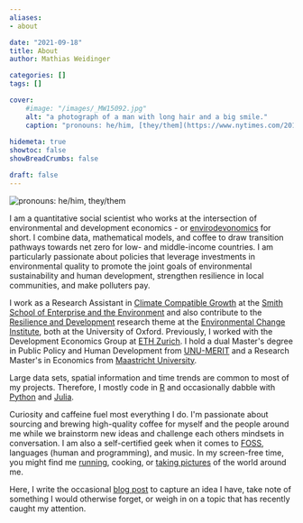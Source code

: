 ```yaml
---
aliases:
- about

date: "2021-09-18"
title: About
author: Mathias Weidinger

categories: []
tags: []

cover:
    #image: "/images/_MW15092.jpg"
    alt: "a photograph of a man with long hair and a big smile."
    caption: "pronouns: he/him, [they/them](https://www.nytimes.com/2019/07/10/opinion/pronoun-they-gender.html)"
    
hidemeta: true
showtoc: false
showBreadCrumbs: false

draft: false
---
```


![pronouns: he/him, [they/them](https://www.nytimes.com/2019/07/10/opinion/pronoun-they-gender.html)](/images/_MW15025.jpg)

I am a quantitative social scientist who works at the intersection of environmental and development economics - or [envirodevonomics](https://www.aeaweb.org/articles?id=10.1257/jel.53.1.5) for short. I combine data, mathematical models, and coffee to draw transition pathways towards net zero for low- and middle-income countries. I am particularly passionate about policies that leverage investments in environmental quality to promote the joint goals of environmental sustainability and human development, strengthen resilience in local communities, and make polluters pay.

I work as a Research Assistant in [Climate Compatible Growth](https://climatecompatiblegrowth.com/) at the [Smith School of Enterprise and the Environment](https://www.smithschool.ox.ac.uk/) and also contribute to the [Resilience and Development](https://www.eci.ox.ac.uk/research/resilience-development) research theme at the [Environmental Change Institute](https://www.eci.ox.ac.uk/), both at the University of Oxford. 
Previously, I worked with the Development Economics Group at [ETH Zurich](https://dec.ethz.ch/). I hold a dual Master's degree in Public Policy and Human Development from [UNU-MERIT](https://www.merit.unu.edu/training/msc-in-public-policy-and-human-development/) and a Research Master's in Economics from [Maastricht University](https://curriculum.maastrichtuniversity.nl/education/master/master-economic-and-financial-research-track-economic-financial-research).

Large data sets, spatial information and time trends are common to most of my projects. Therefore, I mostly code in [R](https://www.r-project.org/) and occasionally dabble with [Python](https://www.python.org/) and [Julia](https://julialang.org/).

Curiosity and caffeine fuel most everything I do. I'm passionate about sourcing and brewing high-quality coffee for myself and the people around me while we brainstorm new ideas and challenge each others mindsets in conversation. I am also a self-certified geek when it comes to [FOSS](https://en.wikipedia.org/wiki/Free_and_open-source_software), languages (human and programming), and music. In my screen-free time, you might find me [running](/images/ptrun.jpg), cooking, or [taking pictures](https://www.instagram.com/el_suquito/) of the world around me.

Here, I write the occasional [blog post](/post) to capture an idea I have, take note of something I would otherwise forget, or weigh in on a topic that has recently caught my attention.

